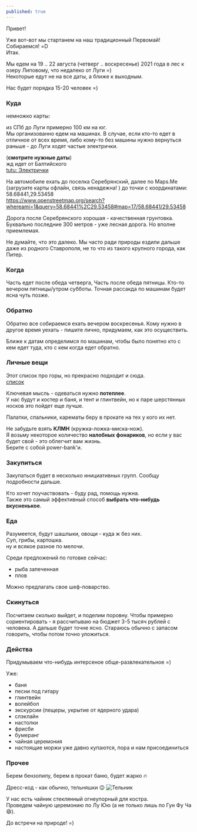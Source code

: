 ```yaml
---
published: true
---
```

Привет!

Уже вот-вот мы стартанем на наш традиционный Первомай! Собираемся! =D  
Итак.

Мы едем на 19 .. 22 августа (четверг .. воскресенье) 2021 года в лес к озеру Липовому, что недалеко от Луги =)  
Некоторые едут не на все даты, а ближе к выходным.

Нас будет порядка 15-20 человек =)

### Куда

немножко карты:

из СПб до Луги примерно 100 км на юг.  
Мы организованно едем на машинах.
В случае, если кто-то едет в отличное от всех время, либо кому-то без машины нужно вернуться раньше - до Луги ходят частые электрички.

(**смотрите нужные даты**)  
жд идет от Балтийского  
[tutu: Электрички](https://www.tutu.ru/spb/rasp.php?st1=181&st2=6481&date=02.05.2019)  


На автомобиле ехать до поселка Серебрянский, далее по Maps.Me (загрузите карты офлайн, связь ненадежна! ) до точки с координатами:  
58.68441,29.53458  
https://www.openstreetmap.org/search?whereami=1&query=58.68441%2C29.53458#map=17/58.68441/29.53458


Дорога после Серебрянского хорошая - качественная грунтовка. Буквально последние 300 метров - уже лесная дорога. Но вполне приемлемая.

Не думайте, что это далеко. Мы часто ради природы ездили дальше даже из родного Ставрополя, 
не то что из такого крупного города, как Питер.


### Когда

Часть едет после обеда четверга,
Часть после обеда пятницы. Кто-то вечером пятницы/утром субботы.
Точная рассакда по машинам будет ясна чуть позже.

### Обратно

Обратно все собираемся ехать вечером воскресенья.
Кому нужно в другое время уехать - пишите лично, придумаем, как это осуществить.

Ближе к датам определимся по машинам, чтобы было понятно кто с кем едет туда, кто с кем когда едет обратно.

### Личные вещи

Этот список про горы, но прекрасно подходит и сюда.  
[список](http://stoyanovd.github.io/2015/05/17/person-list-to-mountains.html)

Ключевая мысль - одеваться нужно **потеплее**.  
У нас будут и костер и баня, и тент и глинтвейн, но к паре шерстянных носков это пойдет еще лучше.

Палатки, спальники, карематы беру в прокате на тех у кого их нет.

Не забудьте взять **КЛМН** (кружка-ложка-миска-нож).  
Я возьму некоторое количество **налобных фонариков**, но если у вас будет свой - это облегчит вам жизнь.  
Берите с собой power-bank'и.

### Закупиться

Закупаться будет в несколько инициативных групп. 
Сообщу подробности дальше.

Кто хочет поучаствовать - буду рад, помощь нужна.  
Также это самый эффективный способ **выбрать что-нибудь вкусненькое**.

### Еда

Разумеется, будут шашлыки, овощи - куда ж без них.  
Суп, грибы, картошка.  
ну и всякое разное по мелочи.

Среди предложений по готовке сейчас:
 - рыба запеченная
 - плов

Можно предлагать свое шеф-поварство.

### Скинуться

Посчитаем сколько выйдет, и поделим поровну.
Чтобы примерно сориентировать - я рассчитываю на бюджет 3-5 тысяч рублей с человека.
А дальше будет точне ясно. Стараюсь обычно с запасом говорить, чтобы потом точно уложиться.

### Действа

Придумываем что-нибудь интерсеное обще-развлекательное =)

Уже:
 - баня
 - песни под гитару
 - глинтвейн
 - волейбол
 - экскурсии (пещеры, укрытие от ядерного удара)
 - слэклайн
 - настолки
 - фрисби
 - бумеранг
 - чайная церемония
 - настоящие моржи уже давно купаются, пора и нам присоединиться
 
### Прочее

Берем бензопилу, берем в прокат баню, будет жарко 🔥

Дресс-код - как обычно, тельняшки 😉
![Тельник](http://morshop.ru/upload/iblock/6a7/81765f69-27bc-11df-b7fb-005056c00008_81765f75-27bc-11df-b7fb-005056c00008.jpeg)

У нас есть чайник стеклянный огнеупорный для костра.  
Проведем чайную церемонию по Лу Юю (а не только лишь по Гун Фу Ча :smile:).

До встречи на природе! =)
